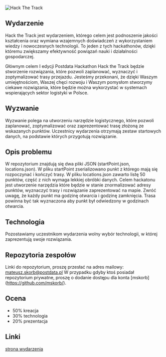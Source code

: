 ![Hack The Track](http://skorb.pl/export/hackTheTrackLogo.png)
## Wydarzenie
Hack the Track jest wydarzeniem, którego celem jest podnoszenie jakości kształcenia oraz wymiana wzajemnych doświadczeń z wykorzystaniem wiedzy i nowoczesnych technologii. To jeden z tych hackathonów, dzięki któremu zwiększamy efektywność powiązań nauki i działalności gospodarczej.

Głównym celem I edycji Postdata Hackathon Hack the Track będzie stworzenie rozwiązania, które pozwoli zaplanować, wyznaczyć i zoptymalizować trasy przejazdu. Jesteśmy przekonani, że dzięki Waszym umiejętnościom, Waszej chęci rozwoju i Waszym pomysłom stworzymy ciekawe rozwiązania, które będzie można wykorzystać w systemach wspierających sektor logistyki w Polsce.

## Wyzwanie
Wyzwanie polega na utworzeniu narzędzie logistycznego, które pozwoli zaplanować, zoptymalizować oraz zaprezentować trasę złożoną ze wskazanych punktów. Uczestnicy wydarzenia otrzymają zestaw startowych danych, na podstawie których przygotują rozwiązanie. 

## Opis problemu
W repozytorium znajdują się dwa pliki JSON (startPoint.json, locations.json). W pliku startPoint zserializowano punkt z którego mają się rozpoczynać i kończyć trasy. W pliku locations.json zawarto listę 50 punktów, część z nich wymaga lekkiej obróbki danych. Celem hackatonu jest utworzenie narzędzia które będzie w stanie znormalizować adresy punktów, wyznaczyć trasy i rozwiązanie zaprezentować na mapie. Zwróć uwagę, że każdy punkt ma godzinę otwarcia i godzinę zamknięcia. Trasa powinna być tak wyznaczona aby punkt był odwiedzony w godzinach otwarcia.

## Technologia
Pozostawiamy uczestnikom wydarzenia wolny wybór technologii, w której zaprezentują swoje rozwiązania.

## Repozytoria zespołów
Linki do repozytorium, proszę przesłać na adres mailowy: mateusz.skorb@postdata.pl
W przypadku gdyby ktoś posiadał repozytorium prywatne, proszę o dodanie dostępu dla konta [mskorb] (https://github.com/mskorb/).

## Ocena
* 50% kreacja
* 30% technologia
* 20% prezentacja

## Linki
[strona wydarzenia](https://hackathon.postdata.pl/)
